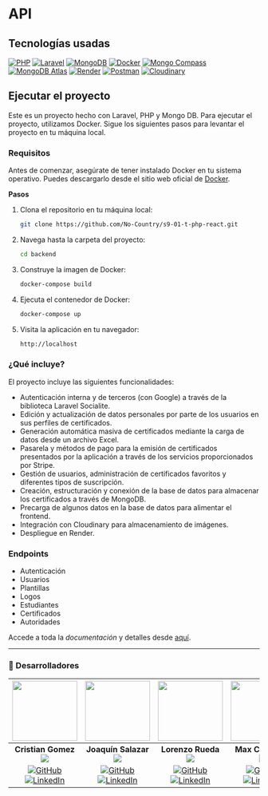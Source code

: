 # API

## Tecnologías usadas
[![PHP](https://img.shields.io/badge/PHP-8.1-777BB4?style=for-the-badge&logo=php&logoColor=white)](https://www.php.net/) [![Laravel](https://img.shields.io/badge/Laravel-9.0-FF2D20?style=for-the-badge&logo=laravel&logoColor=white)](https://laravel.com/) [![MongoDB](https://img.shields.io/badge/MongoDB-4ea94b?style=for-the-badge&logo=mongodb&logoColor=white)](https://www.mongodb.com/) [![Docker](https://img.shields.io/badge/Docker-2496ED?style=for-the-badge&logo=docker&logoColor=white)](https://www.docker.com/) [![Mongo Compass](https://img.shields.io/badge/Mongo%20Compass-47A248?style=for-the-badge&logo=mongodb&logoColor=white)](https://www.mongodb.com/products/compass) [![MongoDB Atlas](https://img.shields.io/badge/MongoDB%20Atlas-47A248?style=for-the-badge&logo=mongodb&logoColor=white)](https://www.mongodb.com/cloud/atlas) [![Render](https://img.shields.io/badge/Render-000000?style=for-the-badge&logo=render&logoColor=white)](https://render.com/) [![Postman](https://img.shields.io/badge/Postman-10.15-FF6C37?style=for-the-badge&logo=postman&logoColor=white)](https://www.postman.com/) [![Cloudinary](https://img.shields.io/badge/Cloudinary-777BB4?style=for-the-badge&logo=cloudinary&logoColor=white)](https://cloudinary.com/)



## Ejecutar el proyecto

Este es un proyecto hecho con Laravel, PHP y Mongo DB.  Para ejecutar el proyecto, utilizamos Docker. Sigue los siguientes pasos para levantar el proyecto en tu máquina local.

### Requisitos

Antes de comenzar, asegúrate de tener instalado Docker en tu sistema operativo. Puedes descargarlo desde el sitio web oficial de [Docker](https://www.docker.com/).

**Pasos**

1. Clona el repositorio en tu máquina local:

   ```bash
   git clone https://github.com/No-Country/s9-01-t-php-react.git
   ```

2. Navega hasta la carpeta del proyecto:

   ```bash
   cd backend
   ```

3. Construye la imagen de Docker:

   ```bash
   docker-compose build
   ```

4. Ejecuta el contenedor de Docker:

   ```bash
   docker-compose up
   ```

5. Visita la aplicación en tu navegador:

   ```bash
   http://localhost
   ```
### ¿Qué incluye?
El proyecto incluye las siguientes funcionalidades:

- Autenticación interna y de terceros (con Google) a través de la biblioteca Laravel Socialite.
- Edición y actualización de datos personales por parte de los usuarios en sus perfiles de certificados.
- Generación automática masiva de certificados mediante la carga de datos desde un archivo Excel.
- Pasarela y métodos de pago para la emisión de certificados presentados por la aplicación a través de los servicios proporcionados por Stripe.
- Gestión de usuarios, administración de certificados favoritos y diferentes tipos de suscripción.
- Creación, estructuración y conexión de la base de datos para almacenar los certificados a través de MongoDB.
- Precarga de algunos datos en la base de datos para alimentar el frontend.
- Integración con Cloudinary para almacenamiento de imágenes.
- Despliegue en Render.
### Endpoints

- Autenticación
- Usuarios
- Plantillas
- Logos
- Estudiantes
- Certificados
- Autoridades

Accede a toda la _documentación_ y detalles desde [aquí](https://documenter.getpostman.com/view/26338219/2s93zE2zTy#4fac96fb-925b-445d-a4cc-0e948d27061b).


<hr>

### 🤝 Desarrolladores

|  <img src="https://avatars.githubusercontent.com/u/67226453?v=4" width="130" height="120">  | <img src="https://ca.slack-edge.com/T032Y55Q6VC-U05C292PE5T-2fc9c6242836-512" width="130" height="120">  | <img src="https://ca.slack-edge.com/T032Y55Q6VC-U055HNSNZC0-c4a5215a1474-512" width="130" height="120">  | <img src="https://avatars.githubusercontent.com/u/120438097?s=400&u=9c838630ee47f4db3bfeb728d062ad4bfb2586a9&v=4" width="130" height="120">|
|:-:|:-:|:-:|:-:|
| **Cristian Gomez** <img src="https://i.ibb.co/Ln0vhg4/AR.png"> | **Joaquín Salazar** <img src="https://i.ibb.co/Ln0vhg4/AR.png">| **Lorenzo Rueda** <img src="https://i.ibb.co/276DbnR/VE.png"> | **Max Cereceda** <img src="https://i.ibb.co/sj22SZS/PE.png"> |
| [![GitHub](https://img.shields.io/badge/GitHub-%23121011.svg?&style=for-the-badge&logo=github&logoColor=white)](https://github.com/cristiangomezdev) [![LinkedIn](https://img.shields.io/badge/LinkedIn-%230077B5.svg?&style=for-the-badge&logo=linkedin&logoColor=white)](https://www.linkedin.com/in/cristiangomezdev/) | [![GitHub](https://img.shields.io/badge/GitHub-%23121011.svg?&style=for-the-badge&logo=github&logoColor=white)](https://github.com/JoaquinJS18) [![LinkedIn](https://img.shields.io/badge/LinkedIn-%230077B5.svg?&style=for-the-badge&logo=linkedin&logoColor=white)](https://www.linkedin.com/in/jes%C3%BAs-joaqu%C3%ADn-salazar-888668261/) | [![GitHub](https://img.shields.io/badge/GitHub-%23121011.svg?&style=for-the-badge&logo=github&logoColor=white)](https://github.com/zightcode) [![LinkedIn](https://img.shields.io/badge/LinkedIn-%230077B5.svg?&style=for-the-badge&logo=linkedin&logoColor=white)](https://www.linkedin.com/in/lorenzo-rueda-582758263/) | [![GitHub](https://img.shields.io/badge/GitHub-%23121011.svg?&style=for-the-badge&logo=github&logoColor=white)](https://github.com/cereceda1991) [![LinkedIn](https://img.shields.io/badge/LinkedIn-%230077B5.svg?&style=for-the-badge&logo=linkedin&logoColor=white)](https://www.linkedin.com/in/maxcereceda/) |
